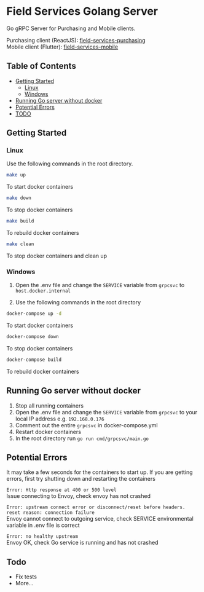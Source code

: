 # Field Services Golang Server

Go gRPC Server for Purchasing and Mobile clients.

Purchasing client (ReactJS): [field-services-purchasing](https://github.com/longfellowone/field-services-purchasing)  
Mobile client (Flutter): [field-services-mobile](https://github.com/longfellowone/field-services-mobile)

## Table of Contents
* [Getting Started](#getting-started)
  * [Linux](#linux)
  * [Windows](#windows)
* [Running Go server without docker](#running-go-server-without-docker)
* [Potential Errors](#potential-errors)
* [TODO](#todo)

## Getting Started

### Linux

Use the following commands in the root directory. 

```sh
make up
```
To start docker containers

```sh
make down
```
To stop docker containers

```sh
make build
```
To rebuild docker containers

```sh
make clean
```
To stop docker containers and clean up

### Windows

1. Open the .env file and change the `SERVICE` variable from `grpcsvc` to `host.docker.internal`

2. Use the following commands in the root directory

```sh
docker-compose up -d
```
To start docker containers

```sh
docker-compose down
```
To stop docker containers

```sh
docker-compose build
```
To rebuild docker containers

## Running Go server without docker

1. Stop all running containers
2. Open the .env file and change the `SERVICE` variable from `grpcsvc` to  your local IP address e.g. `192.168.0.176`
3. Comment out the entire `grpcsvc` in docker-compose.yml
4. Restart docker containers
5. In the root directory run `go run cmd/grpcsvc/main.go`

## Potential Errors

It may take a few seconds for the containers to start up. If you are getting errors, first try shutting down and restarting the containers

```Error: Http response at 400 or 500 level```  
Issue connecting to Envoy, check envoy has not crashed

```Error: upstream connect error or disconnect/reset before headers. reset reason: connection failure```  
Envoy cannot connect to outgoing service, check SERVICE environmental variable in .env file is correct

```Error: no healthy upstream```  
Envoy OK, check Go service is running and has not crashed

## Todo

- Fix tests
- More...